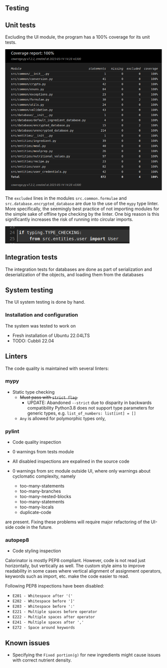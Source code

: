 Testing
---

## Unit tests

Excluding the UI module, the program has a 100% coverage for its unit tests.

![](https://raw.githubusercontent.com/MarkusOttela/ot-harjoitustyo/master/Documentation/Attachments/test_coverage.png)

The `excluded` lines in the modules `src.common.formulae` and `src.database.encrypted_database` are due to the use 
of the `mypy` type linter. More specifically, the seemingly best practice of not importing modules for the simple sake 
of offline type checking by the linter. One big reason is this significantly increases the risk of running into circular 
imports. 


![](https://raw.githubusercontent.com/MarkusOttela/ot-harjoitustyo/master/Documentation/Attachments/skipped_lines.png)

## Integration tests

The integration tests for databases are done as part of serialization and deserialization of the objects,
and loading them from the databases

## System testing

The UI system testing is done by hand.

### Installation and configuration

The system was tested to work on 
  * Fresh installation of Ubuntu 22.04LTS
  * TODO: Cubbli 22.04 


## Linters

The code quality is maintained with several linters:

### mypy

* Static type checking 
  * ~~Must pass with `strict flag`.~~ 
    * UPDATE: Abandoned `--strict` due to disparity in backwards compatibility
      Python3.8 does not support type parameters for generic types, e.g. `list_of_numbers: list[int] = []`
  * `Any` is allowed for polymorphic types only,

### pylint

* Code quality inspection

* 0 warnings from tests module
* All disabled inspections are expalined in the source code
* 0 warnings from src module outside UI, where only warnings about cyclomatic complexity, namely
  * too-many-statements
  * too-many-branches
  * too-many-nested-blocks
  * too-many-statements
  * too-many-locals
  * duplicate-code

are present. Fixing these problems will require major refactoring of the UI-side code in the future. 

### autopep8

* Code styling inspection

Calorinator is mostly PEP8 compliant. However, code is not read just horizontally, 
but vertically as well. The custom style aims to improve readability in some cases 
where vertical alignment of assignment operators, keywords such as import, etc. 
make the code easier to read. 

Following PEP8 inspections have been disabled:

* `E201 - Whitespace after '('`
* `E202 - Whitespace before ']'`
* `E203 - Whitespace before ':'`
* `E221 - Multiple spaces before operator`
* `E222 - Multiple spaces after operator`
* `E241 - Multiple spaces after ','`
* `E272 - Space around keywords`


## Known issues

* Specifying the `Fixed portion(g)` for new ingredients might cause issues with correct nutrient density.

